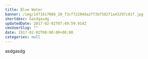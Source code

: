 ```yaml
---
title: Blue Water
banner: /img/1471617088_20_f3cf72204da2ff3b7582f1a43297c81f.jpg
shortdesc: Gasdgasdg
updatedDate: 2017-02-02T07:49:59.914Z
cmsUserSlug: ""
date: 2017-02-02T00:00:00+08:00
categories: null
---
```


asdgasdg